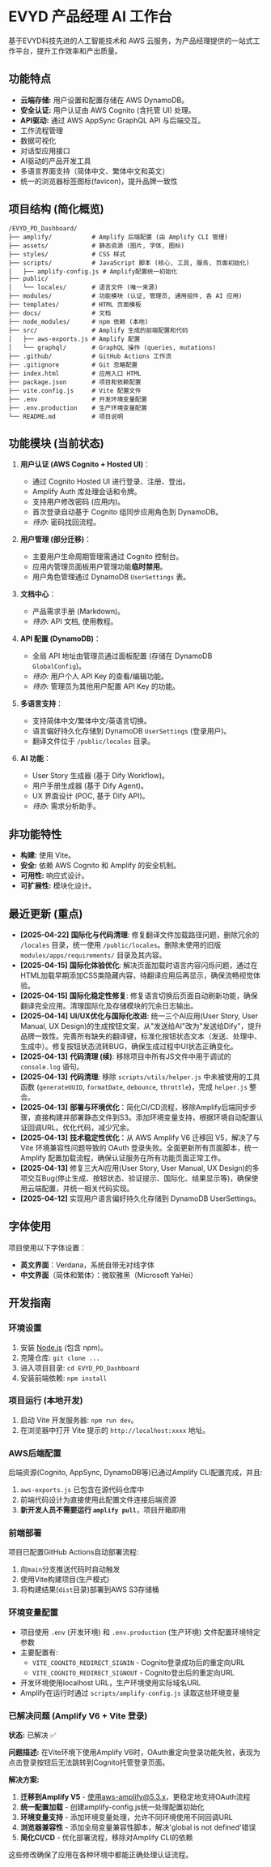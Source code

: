 # EVYD 产品经理 AI 工作台

基于EVYD科技先进的人工智能技术和 AWS 云服务，为产品经理提供的一站式工作平台，提升工作效率和产出质量。

## 功能特点
- **云端存储:** 用户设置和配置存储在 AWS DynamoDB。
- **安全认证:** 用户认证由 AWS Cognito (含托管 UI) 处理。
- **API驱动:** 通过 AWS AppSync GraphQL API 与后端交互。
- 工作流程管理
- 数据可视化
- 对话型应用接口
- AI驱动的产品开发工具
- 多语言界面支持（简体中文、繁体中文和英文）
- 统一的浏览器标签图标(favicon)，提升品牌一致性

## 项目结构 (简化概览)

```
/EVYD_PD_Dashboard/
├── amplify/           # Amplify 后端配置 (由 Amplify CLI 管理)
├── assets/            # 静态资源 (图片, 字体, 图标)
├── styles/            # CSS 样式
├── scripts/           # JavaScript 脚本 (核心, 工具, 服务, 页面初始化)
│   ├── amplify-config.js # Amplify配置统一初始化
├── public/
│   └── locales/       # 语言文件 (唯一来源)
├── modules/           # 功能模块 (认证, 管理员, 通用组件, 各 AI 应用)
├── templates/         # HTML 页面模板
├── docs/              # 文档
├── node_modules/      # npm 依赖 (本地)
├── src/               # Amplify 生成的前端配置和代码
│   ├── aws-exports.js # Amplify 配置
│   └── graphql/       # GraphQL 操作 (queries, mutations)
├── .github/           # GitHub Actions 工作流
├── .gitignore         # Git 忽略配置
├── index.html         # 应用入口 HTML
├── package.json       # 项目和依赖配置
├── vite.config.js     # Vite 配置文件
├── .env               # 开发环境变量配置
├── .env.production    # 生产环境变量配置
└── README.md          # 项目说明
```

## 功能模块 (当前状态)

1. **用户认证 (AWS Cognito + Hosted UI)**：
   - 通过 Cognito Hosted UI 进行登录、注册、登出。
   - Amplify Auth 库处理会话和令牌。
   - 支持用户修改密码 (应用内)。
   - 首次登录自动基于 Cognito 组同步应用角色到 DynamoDB。
   - *待办:* 密码找回流程。

2. **用户管理 (部分迁移)**：
   - 主要用户生命周期管理需通过 Cognito 控制台。
   - 应用内管理员面板用户管理功能**临时禁用**。
   - 用户角色管理通过 DynamoDB `UserSettings` 表。

3. **文档中心**：
   - 产品需求手册 (Markdown)。
   - *待办:* API 文档, 使用教程。

4. **API 配置 (DynamoDB)**：
   - 全局 API 地址由管理员通过面板配置 (存储在 DynamoDB `GlobalConfig`)。
   - *待办:* 用户个人 API Key 的查看/编辑功能。
   - *待办:* 管理员为其他用户配置 API Key 的功能。

5. **多语言支持**：
   - 支持简体中文/繁体中文/英语言切换。
   - 语言偏好持久化存储到 DynamoDB `UserSettings` (登录用户)。
   - 翻译文件位于 `/public/locales` 目录。

6. **AI 功能**：
   - User Story 生成器 (基于 Dify Workflow)。
   - 用户手册生成器 (基于 Dify Agent)。
   - UX 界面设计 (POC, 基于 Dify API)。
   - *待办:* 需求分析助手。

## 非功能特性
- **构建:** 使用 Vite。
- **安全:** 依赖 AWS Cognito 和 Amplify 的安全机制。
- **可用性:** 响应式设计。
- **可扩展性:** 模块化设计。

## 最近更新 (重点)
- **[2025-04-22]** **国际化与代码清理**: 修复翻译文件加载路径问题，删除冗余的 `/locales` 目录，统一使用 `/public/locales`。删除未使用的旧版 `modules/apps/requirements/` 目录及其内容。
- **[2025-04-15]** **国际化体验优化**: 解决页面加载时语言内容闪烁问题，通过在HTML加载早期添加CSS类隐藏内容，待翻译应用后再显示，确保流畅视觉体验。
- **[2025-04-15]** **国际化稳定性修复**: 修复语言切换后页面自动刷新功能，确保翻译完全应用。清理国际化及存储模块的冗余日志输出。
- **[2025-04-14]** **UI/UX优化与国际化改进**: 统一三个AI应用(User Story, User Manual, UX Design)的生成按钮文案，从"发送给AI"改为"发送给Dify"，提升品牌一致性。完善所有缺失的翻译键，标准化按钮状态文本（发送、处理中、生成中）。修复按钮状态流转BUG，确保生成过程中UI状态正确变化。
- **[2025-04-13]** **代码清理 (续)**: 移除项目中所有JS文件中用于调试的 `console.log` 语句。
- **[2025-04-13]** **代码清理**: 移除 `scripts/utils/helper.js` 中未被使用的工具函数 (`generateUUID`, `formatDate`, `debounce`, `throttle`)，完成 `helper.js` 整合。
- **[2025-04-13]** **部署与环境优化**：简化CI/CD流程，移除Amplify后端同步步骤，直接构建并部署静态文件到S3。添加环境变量支持，根据环境自动配置认证回调URL。优化代码，减少冗余。
- **[2025-04-13]** **技术稳定性优化**：从 AWS Amplify V6 迁移回 V5，解决了与 Vite 环境兼容性问题导致的 OAuth 登录失败。全面更新所有页面脚本，统一 Amplify 配置加载流程，确保认证服务在所有功能页面正常工作。
- **[2025-04-13]** 修复三大AI应用(User Story, User Manual, UX Design)的多项交互Bug(停止生成、按钮状态、验证提示、国际化、结果显示等)，确保使用云端配置，并统一相关代码实现。
- **[2025-04-12]** 实现用户语言偏好持久化存储到 DynamoDB UserSettings。

## 字体使用
项目使用以下字体设置：
- **英文界面**：Verdana，系统自带无衬线字体
- **中文界面**（简体和繁体）：微软雅黑（Microsoft YaHei）

## 开发指南

### 环境设置
1.  安装 [Node.js](https://nodejs.org/) (包含 npm)。
2.  克隆仓库: `git clone ...`
3.  进入项目目录: `cd EVYD_PD_Dashboard`
4.  安装前端依赖: `npm install`

### 项目运行 (本地开发)
1.  启动 Vite 开发服务器: `npm run dev`。
2.  在浏览器中打开 Vite 提示的 `http://localhost:xxxx` 地址。

### AWS后端配置
后端资源(Cognito, AppSync, DynamoDB等)已通过Amplify CLI配置完成，并且:
1. `aws-exports.js` 已包含在源代码仓库中
2. 前端代码设计为直接使用此配置文件连接后端资源
3. **新开发人员不需要运行 `amplify pull`**，项目开箱即用

### 前端部署
项目已配置GitHub Actions自动部署流程:
1. 向`main`分支推送代码时自动触发
2. 使用Vite构建项目(生产模式)
3. 将构建结果(`dist`目录)部署到AWS S3存储桶

### 环境变量配置
- 项目使用 `.env` (开发环境) 和 `.env.production` (生产环境) 文件配置环境特定参数
- 主要配置有:
  - `VITE_COGNITO_REDIRECT_SIGNIN` - Cognito登录成功后的重定向URL
  - `VITE_COGNITO_REDIRECT_SIGNOUT` - Cognito登出后的重定向URL
- 开发环境使用localhost URL，生产环境使用实际域名URL
- Amplify在运行时通过 `scripts/amplify-config.js` 读取这些环境变量

### 已解决问题 (Amplify V6 + Vite 登录)

**状态:** 已解决 ✅

**问题描述:**
在Vite环境下使用Amplify V6时，OAuth重定向登录功能失败，表现为点击登录按钮后无法跳转到Cognito托管登录页面。

**解决方案:**
1. **迁移到Amplify V5** - 使用aws-amplify@5.3.x，更稳定地支持OAuth流程
2. **统一配置加载** - 创建amplify-config.js统一处理配置初始化
3. **环境变量支持** - 添加环境变量处理，允许不同环境使用不同回调URL
4. **浏览器兼容性** - 添加全局变量兼容性脚本，解决'global is not defined'错误
5. **简化CI/CD** - 优化部署流程，移除对Amplify CLI的依赖

这些修改确保了应用在各种环境中都能正确处理认证流程。
